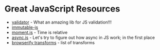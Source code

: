 # Great JavaScript Resources
* [validator](https://www.npmjs.com/package/validator) - What an amazing lib for JS validation!!!
* [immutable-js](https://facebook.github.io/immutable-js/)
* [moment.js](https://momentjs.com) - Time is relative
* [async.js](https://caolan.github.io/async/) - Let's try to figure out how async in JS work; in the first place
* [browserify transforms](https://github.com/browserify/browserify/wiki/list-of-transforms) - list of transforms
